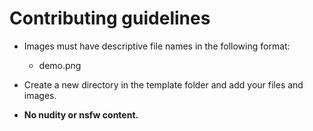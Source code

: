 # Contributing guidelines

- Images must have descriptive file names in the following format:
  - demo.png

- Create a new directory in the template folder and add your files and images.

- **No nudity or nsfw content.**

